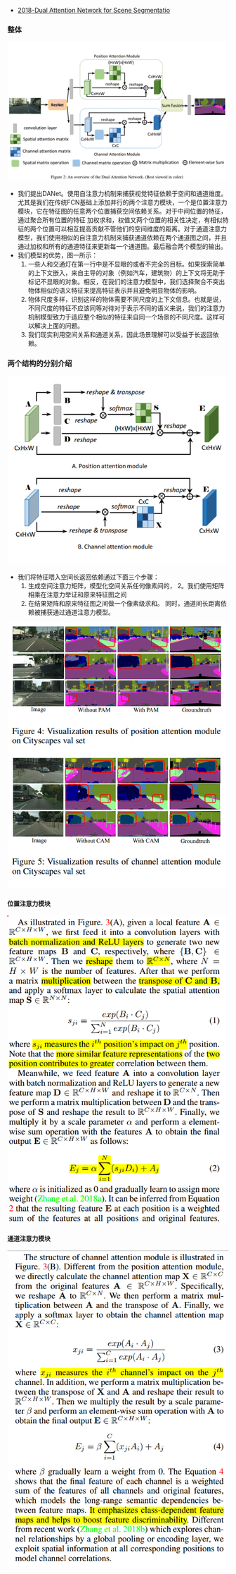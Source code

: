 * [2018-Dual Attention Network for Scene Segmentatio](paper/2018-Dual%20Attention%20Network%20for%20Scene%20Segmentatio.pdf)

### 整体

![Dual_Attation_Network_框架](readme/Dual_Attation_Network_框架.png)

* 我们提出DANet。使用自注意力机制来捕获视觉特征依赖于空间和通道维度。尤其是我们在传统FCN基础上添加并行的两个注意力模块，一个是位置注意力模块，它在特征图的任意两个位置捕获空间依赖关系。对于中间位置的特征，通过聚合所有位置的特征 加权求和，权值又两个位置的相关性决定，有相似特征的两个位置可以相互提高贡献不管他们的空间维度的距离。对于通道注意力模型，我们使用相似的自注意力机制来捕获通道依赖在两个通道图之间，并且通过加权和所有的通道特征来更新每一个通道图。最后融合两个模型的输出。                                                                                                                                                                                                                                                                                                                                                                                                                                                            
* 我们模型的优势，图一所示：
  1. 一些人和交通灯在第一行中是不显眼的或者不完全的目标。如果探索简单的上下文嵌入，来自主导的对象（例如汽车，建筑物）的上下文将无助于标记不显眼的对象。相反，在我们的注意力模型中，我们选择聚合不突出物体相似的语义特征来提高特征表示并且避免明显物体的影响。
  2. 物体尺度多样，识别这样的物体需要不同尺度的上下文信息。也就是说，不同尺度的特征不应该同等对待对于表示不同的语义来说，我们的注意力机制模型致力于适应整个相似的特征来自同一个场景的不同尺度。这样可以解决上面的问题。
  3. 我们现实利用空间关系和通道关系，因此场景理解可以受益于长返回依赖。

### 两个结构的分别介绍

![Dual_Attation_Network_子模块](readme/Dual_Attation_Network_子模块.png)

* 我们将特征喂入空间长返回依赖通过下面三个步骤：
  1. 生成空间注意力矩阵，模型化空间关系任何像素间的，
    2。我们使用矩阵相乘在注意力举证和原来特征图之间
  2. 在结果矩阵和原来特征图之间做一个像素级求和。
    同时，通道间长距离依赖被捕获通过通道注意力模型。

![Dual_Attation_Network_子模块添加后的效果图](readme/Dual_Attation_Network_子模块添加后的效果图.png)

#### 位置注意力模块

![Dual_Attation_Network_位置注意力模块实现](readme/Dual_Attation_Network_位置注意力模块实现.png)

#### 通道注意力模块

![Dual_Attation_Network_通道注意力模块实现](readme/Dual_Attation_Network_通道注意力模块实现.png)